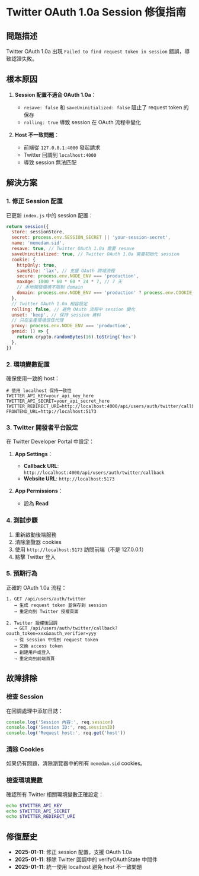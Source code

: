 # Twitter OAuth 1.0a Session 修復指南

## 問題描述

Twitter OAuth 1.0a 出現 `Failed to find request token in session` 錯誤，導致認證失敗。

## 根本原因

1. **Session 配置不適合 OAuth 1.0a**：
   - `resave: false` 和 `saveUninitialized: false` 阻止了 request token 的保存
   - `rolling: true` 導致 session 在 OAuth 流程中變化

2. **Host 不一致問題**：
   - 前端從 `127.0.0.1:4000` 發起請求
   - Twitter 回調到 `localhost:4000`
   - 導致 session 無法匹配

## 解決方案

### 1. 修正 Session 配置

已更新 `index.js` 中的 session 配置：

```javascript
return session({
  store: sessionStore,
  secret: process.env.SESSION_SECRET || 'your-session-secret',
  name: 'memedam.sid',
  resave: true, // Twitter OAuth 1.0a 需要 resave
  saveUninitialized: true, // Twitter OAuth 1.0a 需要初始化 session
  cookie: {
    httpOnly: true,
    sameSite: 'lax', // 支援 OAuth 跨域流程
    secure: process.env.NODE_ENV === 'production',
    maxAge: 1000 * 60 * 60 * 24 * 7, // 7 天
    // 本地開發環境不限制 domain
    domain: process.env.NODE_ENV === 'production' ? process.env.COOKIE_DOMAIN : undefined,
  },
  // Twitter OAuth 1.0a 相容設定
  rolling: false, // 避免 OAuth 流程中 session 變化
  unset: 'keep', // 保持 session 資料
  // 只在生產環境信任代理
  proxy: process.env.NODE_ENV === 'production',
  genid: () => {
    return crypto.randomBytes(16).toString('hex')
  },
})
```

### 2. 環境變數配置

確保使用一致的 host：

```env
# 使用 localhost 保持一致性
TWITTER_API_KEY=your_api_key_here
TWITTER_API_SECRET=your_api_secret_here
TWITTER_REDIRECT_URI=http://localhost:4000/api/users/auth/twitter/callback
FRONTEND_URL=http://localhost:5173
```

### 3. Twitter 開發者平台設定

在 Twitter Developer Portal 中設定：

1. **App Settings**：
   - **Callback URL**: `http://localhost:4000/api/users/auth/twitter/callback`
   - **Website URL**: `http://localhost:5173`

2. **App Permissions**：
   - 設為 **Read**

### 4. 測試步驟

1. 重新啟動後端服務
2. 清除瀏覽器 cookies
3. 使用 `http://localhost:5173` 訪問前端（不是 127.0.0.1）
4. 點擊 Twitter 登入

### 5. 預期行為

正確的 OAuth 1.0a 流程：

```
1. GET /api/users/auth/twitter
   → 生成 request token 並保存到 session
   → 重定向到 Twitter 授權頁面

2. Twitter 授權後回調
   → GET /api/users/auth/twitter/callback?oauth_token=xxx&oauth_verifier=yyy
   → 從 session 中找到 request token
   → 交換 access token
   → 創建用戶或登入
   → 重定向到前端首頁
```

## 故障排除

### 檢查 Session

在回調處理中添加日誌：

```javascript
console.log('Session 內容:', req.session)
console.log('Session ID:', req.sessionID)
console.log('Request host:', req.get('host'))
```

### 清除 Cookies

如果仍有問題，清除瀏覽器中的所有 `memedam.sid` cookies。

### 檢查環境變數

確認所有 Twitter 相關環境變數正確設定：

```bash
echo $TWITTER_API_KEY
echo $TWITTER_API_SECRET
echo $TWITTER_REDIRECT_URI
```

## 修復歷史

- **2025-01-11**: 修正 session 配置，支援 OAuth 1.0a
- **2025-01-11**: 移除 Twitter 回調中的 verifyOAuthState 中間件
- **2025-01-11**: 統一使用 localhost 避免 host 不一致問題
